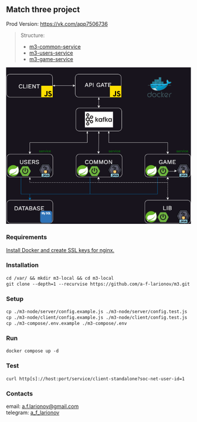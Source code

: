 ## Match three project

Prod Version:   https://vk.com/app7506736

> Structure:
>- [m3-common-service](https://github.com/a-f-larionov/m3-common-service/)
>- [m3-users-service](https://github.com/a-f-larionov/m3-users-service/)
>- [m3-game-service](https://github.com/a-f-larionov/m3-game-service/)

![m3-diagram.drawio.png](docs%2Fm3-diagram.drawio.png)

### Requirements

[Install Docker and create SSL keys for nginx.](docs/additional.md)

### Installation

    cd /var/ && mkdir m3-local && cd m3-local
    git clone --depth=1 --recurvise https://github.com/a-f-larionov/m3.git

### Setup

    cp ./m3-node/server/config.example.js ./m3-node/server/config.test.js
    cp ./m3-node/client/config.example.js ./m3-node/client/config.test.js
    cp ./m3-compose/.env.example ./m3-compose/.env

### Run

    docker compose up -d

### Test

    curl http[s]://host:port/service/client-standalone?soc-net-user-id=1

### Contacts

email: [a.f.larionov@gmail.com](mailto:a.f.larionov@gmail.com)<br>
telegram: [a_f_larionov](https://t.me/a_f_larionov)<br>